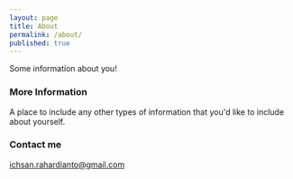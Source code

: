 ```yaml
---
layout: page
title: About
permalink: /about/
published: true
---
```



Some information about you!

### More Information

A place to include any other types of information that you'd like to include about yourself.

### Contact me

[ichsan.rahardianto@gmail.com](mailto:ichsan.rahardianto@gmail.com)
